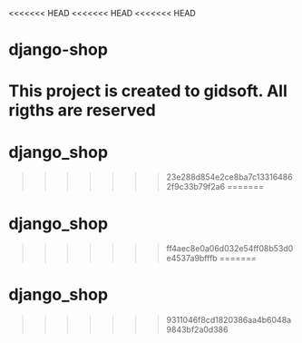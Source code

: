 <<<<<<< HEAD
<<<<<<< HEAD
<<<<<<< HEAD
# django-shop
This project is created to gidsoft. All rigths are reserved
=======
# django_shop
>>>>>>> 23e288d854e2ce8ba7c133164862f9c33b79f2a6
=======
# django_shop

>>>>>>> ff4aec8e0a06d032e54ff08b53d0e4537a9bfffb
=======
# django_shop
>>>>>>> 9311046f8cd1820386aa4b6048a9843bf2a0d386
